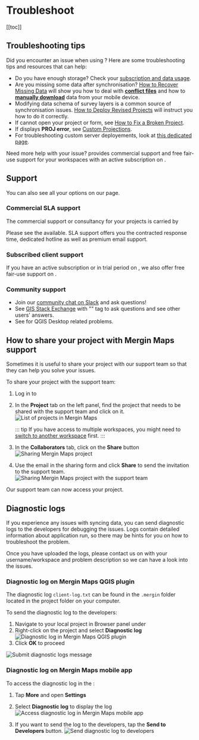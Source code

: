 # Troubleshoot
[[toc]]

## Troubleshooting tips
Did you encounter an issue when using <MainPlatformNameLink />? Here are some troubleshooting tips and resources that can help:
- Do you have enough storage? Check your [subscription and data usage](../manage/dashboard/#subscriptions).
- Are you missing some data after synchronisation? [How to Recover Missing Data](../../manage/missing-data/) will show you how to deal with [**conflict files**](../../manage/missing-data/#there-are-conflict-files-in-the-folder) and how to [**manually download**](../../manage/missing-data/#there-are-no-conflict-files-in-the-folder) data from your mobile device.
- Modifying data schema of survey layers is a common source of synchronisation issues. [How to Deploy Revised Projects](..//manage/missing-data/) will instruct you how to do it correctly.
- If <MobileAppName /> cannot open your project or form, see [How to Fix a Broken Project](../field/broken-project/).
- If <MobileAppName /> displays **PROJ error**, see [Custom Projections](../gis/proj/).
- For troubleshooting custom server deployements, look at [this dedicated page](../server/troubleshoot/).

Need more help with your issue? <LutraConsultingWeb /> provides commercial support and free fair-use support for your workspaces with an active subscription on <MerginMapsEmail id="support" />. 

<CommunityJoin />

## Support

You can also see all your options on our <MainPlatformNameLink id="support" desc="support" /> page.

### Commercial SLA support

The commercial support or consultancy for your projects is carried by <LutraConsultingWeb />

<PublicImage src="logo_lutra.svg" title="Lutra Consulting Ltd. logo" />
    
Please see the <LutraConsultingWeb id="support/" desc="support packages" /> available. SLA support offers you the contracted response time, dedicated hotline as well as premium email support.

### Subscribed client support

If you have an active subscription or in trial period on <AppDomainNameLink />, we also offer free fair-use support on <MerginMapsEmail id="support" />.

### Community support
- Join our [community chat on Slack](https://merginmaps.com/community/join) and ask questions!
- See [GIS Stack Exchange](https://gis.stackexchange.com/questions/tagged/mergin-maps) with "<NoSpellcheck id="mergin-maps" />" tag to ask questions and see other users' answers.
- See <QGISHelp ver="3.22" link="user_manual/index.html" text="QGIS documentation" /> for QGIS Desktop related problems.

## How to share your project with Mergin Maps support

Sometimes it is useful to share your project with our support team so that they can help you solve your issues.

To share your project with the support team:
1. Log in to <AppDomainNameLink />
2. In the **Project** tab on the left panel, find the project that needs to be shared with the support team and click on it.
   ![List of projects in Mergin Maps](./mergin-maps-dashboard-find-project.jpg "List of projects in Mergin Maps")
   
   ::: tip
   If you have access to multiple workspaces, you might need to [switch to another workspace](../manage/workspaces//#switch-workspaces-in-mergin-maps-dashboard) first.
   :::

3. In the **Collaborators** tab, click on the **Share** button 
   ![Sharing Mergin Maps project](./mergin-maps-dashboard-share-project.jpg "Sharing Mergin Maps project")

4. Use the email <MerginMapsEmail id="support" /> in the sharing form and click **Share** to send the invitation to the support team.
   ![Sharing Mergin Maps project with the support team](./mergin-maps-share-project-with-support.jpg "Sharing Mergin Maps project with the support team")

Our support team can now access your <MainPlatformNameLink /> project.

## Diagnostic logs

If you experience any issues with syncing data, you can send diagnostic logs to the developers for debugging the issues. Logs contain detailed information about application run, so there may be hints for you on how to troubleshoot the problem. 

Once you have uploaded the logs, please contact us on <MerginMapsEmail id="support" /> with your username/workspace and problem description so we can have a look into the issues.

### Diagnostic log on Mergin Maps QGIS plugin 

The diagnostic log `client-log.txt` can be found in the `.mergin` folder located in the project folder on your computer.

To send the diagnostic log to the developers:
1. Navigate to your local project in Browser panel under <QGISPluginName />
2. Right-click on the project and select **Diagnostic log**
![Diagnostic log in Mergin Maps QGIS plugin](./qgis-logs.jpg "Diagnostic log in Mergin Maps QGIS plugin")
3. Click **OK** to proceed

![Submit diagnostic logs message](./plugin-logs.jpg "Submit diagnostic logs message")

### Diagnostic log on Mergin Maps mobile app
To access the diagnostic log in the <MobileAppNameShort />:
1. Tap **More** and open **Settings** 
2. Select **Diagnostic log** to display the log
![Access diagnostic log in Mergin Maps mobile app](./input-logs.jpg "Diagnostic log in Mergin Maps mobile app")

3. If you want to send the log to the developers, tap the **Send to Developers** button.
![Send diagnostic log to developers](./input-logs2.jpg "Diagnostic log content in Mergin Maps mobile app")

